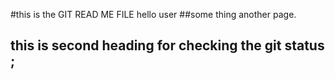 #this is the GIT READ ME FILE
hello user
##some thing another page.
## this is second heading for checking the git status ;

